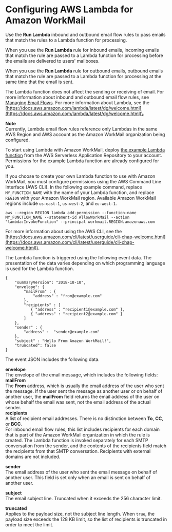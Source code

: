 # Configuring AWS Lambda for Amazon WorkMail<a name="lambda"></a>

Use the **Run Lambda** inbound and outbound email flow rules to pass emails that match the rules to a Lambda function for processing\.

When you use the **Run Lambda** rule for inbound emails, incoming emails that match the rule are passed to a Lambda function for processing before the emails are delivered to users' mailboxes\.

When you use the **Run Lambda** rule for outbound emails, outbound emails that match the rule are passed to a Lambda function for processing at the same time that the email is sent\.

The Lambda function does not affect the sending or receiving of email\. For more information about inbound and outbound email flow rules, see [Managing Email Flows](email-flows.md)\. For more information about Lambda, see the [https://docs.aws.amazon.com/lambda/latest/dg/welcome.html](https://docs.aws.amazon.com/lambda/latest/dg/welcome.html)\.

**Note**  
Currently, Lambda email flow rules reference only Lambdas in the same AWS Region and AWS account as the Amazon WorkMail organization being configured\.

To start using Lambda with Amazon WorkMail, deploy [the example Lambda function](https://console.aws.amazon.com/lambda/home#/create/app?applicationId=arn:aws:serverlessrepo:us-east-1:489970191081:applications/workmail-hello-world-python) from the AWS Serverless Application Repository to your account\. Permissions for the example Lambda function are already configured for you\.

If you choose to create your own Lambda function to use with Amazon WorkMail, you must configure permissions using the AWS Command Line Interface \(AWS CLI\)\. In the following example command, replace `MY_FUNCTION_NAME` with the name of your Lambda function, and replace `REGION` with your Amazon WorkMail region\. Available Amazon WorkMail regions include `us-east-1`, `us-west-2`, and `eu-west-1`\.

```
aws --region REGION lambda add-permission --function-name MY_FUNCTION_NAME --statement-id AllowWorkMail --action "lambda:InvokeFunction" --principal workmail.REGION.amazonaws.com
```

For more information about using the AWS CLI, see the [https://docs.aws.amazon.com/cli/latest/userguide/cli-chap-welcome.html](https://docs.aws.amazon.com/cli/latest/userguide/cli-chap-welcome.html)\.

The Lambda function is triggered using the following event data\. The presentation of the data varies depending on which programming language is used for the Lambda function\.

```
{
    "summaryVersion": "2018-10-10",
    "envelope": {
        "mailFrom" : {
            "address" : "from@example.com"
        },
        "recipients" : [
           { "address" : "recipient1@example.com" },
           { "address" : "recipient2@example.com" }
        ]
    },
    "sender" : {
        "address" :  "sender@example.com"
    },
    "subject" : "Hello From Amazon WorkMail!",
    "truncated": false
}
```

The event JSON includes the following data\.

**envelope**  
The envelope of the email message, which includes the following fields:    
**mailFrom**  
The **From** address, which is usually the email address of the user who sent the message\. If the user sent the message as another user or on behalf of another user, the **mailFrom** field returns the email address of the user on whose behalf the email was sent, not the email address of the actual sender\.  
**recipients**  
A list of recipient email addresses\. There is no distinction between **To**, **CC**, or **BCC**\.  
For inbound email flow rules, this list includes recipients for each domain that is part of the Amazon WorkMail organization in which the rule is created\. The Lambda function is invoked separately for each SMTP conversation from the sender, and the contents of the recipients field match the recipients from that SMTP conversation\. Recipients with external domains are not included\.

**sender**  
The email address of the user who sent the email message on behalf of another user\. This field is set only when an email is sent on behalf of another user\.

**subject**  
The email subject line\. Truncated when it exceeds the 256 character limit\.

**truncated**  
Applies to the payload size, not the subject line length\. When `true`, the payload size exceeds the 128 KB limit, so the list of recipients is truncated in order to meet the limit\.